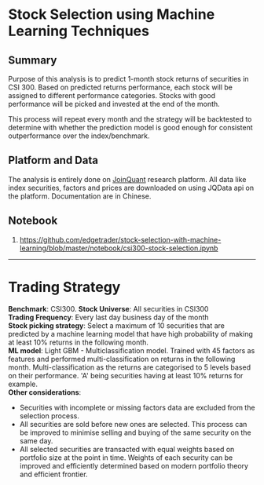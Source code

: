 # Stock Selection using Machine Learning Techniques

## Summary
Purpose of this analysis is to predict 1-month stock returns of securities in CSI 300. Based on predicted returns performance, each stock will be assigned to different performance categories. Stocks with good performance will be picked and invested at the end of the month.

This process will repeat every month and the strategy will be backtested to determine with whether the prediction model is good enough for consistent outperformance over the index/benchmark.

## Platform and Data
The analysis is entirely done on [JoinQuant](www.joinquant.com) research platform.  All data like index securities, factors and prices are downloaded on using JQData api on the platform.  Documentation are in Chinese.

## Notebook
1. https://github.com/edgetrader/stock-selection-with-machine-learning/blob/master/notebook/csi300-stock-selection.ipynb

---
# Trading Strategy

**Benchmark**: CSI300. 
**Stock Universe**: All securities in CSI300  
**Trading Frequency**: Every last day business day of the month  
**Stock picking strategy**: Select a maximum of 10 securities that are predicted by a machine learning model that have high probability of making at least 10% returns in the following month.  
**ML model**: Light GBM - Multiclassification model.  Trained with 45 factors as features and performed multi-classification on returns in the following month.  Multi-classification as the returns are categorised to 5 levels based on their performance.  'A' being securities having at least 10% returns for example.  
**Other considerations**:   
- Securities with incomplete or missing factors data are excluded from the selection process.  
- All securities are sold before new ones are selected.  This process can be improved to minimise selling and buying of the same security on the same day.
- All selected securities are transacted with equal weights based on portfolio size at the point in time.  Weights of each security can be improved and efficiently determined based on modern portfolio theory and efficient frontier.

